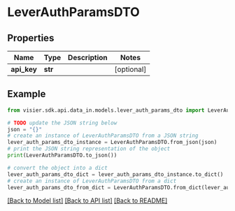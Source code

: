 # LeverAuthParamsDTO


## Properties

Name | Type | Description | Notes
------------ | ------------- | ------------- | -------------
**api_key** | **str** |  | [optional] 

## Example

```python
from visier.sdk.api.data_in.models.lever_auth_params_dto import LeverAuthParamsDTO

# TODO update the JSON string below
json = "{}"
# create an instance of LeverAuthParamsDTO from a JSON string
lever_auth_params_dto_instance = LeverAuthParamsDTO.from_json(json)
# print the JSON string representation of the object
print(LeverAuthParamsDTO.to_json())

# convert the object into a dict
lever_auth_params_dto_dict = lever_auth_params_dto_instance.to_dict()
# create an instance of LeverAuthParamsDTO from a dict
lever_auth_params_dto_from_dict = LeverAuthParamsDTO.from_dict(lever_auth_params_dto_dict)
```
[[Back to Model list]](../README.md#documentation-for-models) [[Back to API list]](../README.md#documentation-for-api-endpoints) [[Back to README]](../README.md)



